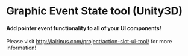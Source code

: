 # Graphic Event State tool (Unity3D)
#### Add pointer event functionality to all of your UI components!

Please visit http://lairinus.com/project/action-slot-ui-tool/ for more information!
